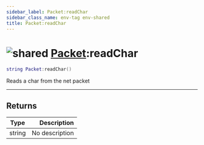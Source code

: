 ```yaml
---
sidebar_label: Packet:readChar
sidebar_class_name: env-tag env-shared
title: Packet:readChar
---
```


# <img src='/img/wiki/shared.png' alt='shared' data-tag='env-tag' /> [Packet](../packet/README.md):readChar

```lua
string Packet:readChar()
```

Reads a char from the net packet<br/>

-----------------
## Returns

| Type   | Description |
| ------ | ----------: |
| string | No description |
